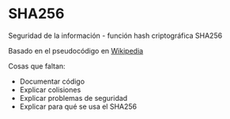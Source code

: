 SHA256
======

Seguridad de la información - función hash criptográfica SHA256

Basado en el pseudocódigo en [Wikipedia](http://en.wikipedia.org/wiki/SHA-2#Pseudocode)

Cosas que faltan:
- Documentar código
- Explicar colisiones
- Explicar problemas de seguridad
- Explicar para qué se usa el SHA256
